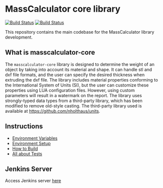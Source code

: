 # MassCalculator core library

[![Build Status](https://jenkins.mergimhalimi.com/buildStatus/icon?job=masscalculator-core%2Fmaster)](https://jenkins.mergimhalimi.com/job/masscalculator-core/job/master/)
[![Build Status](https://github.com/MassCalculator/masscalculator-core/workflows/CMake/badge.svg)](https://github.com/MassCalculator/masscalculator-core/actions)

This repository contains the main codebase for the MassCalculator library development.

## What is masscalculator-core

The `masscalculator-core` library is designed to determine the weight of an object by taking into account its material and shape. It can handle stl and dxf file formats, and the user can specify the desired thickness when extruding the dxf file. The library includes material properties conforming to the International System of Units (SI), but the user can customize these properties using LUA configuration files. However, using custom parameters will result in a watermark on the report. The library uses strongly-typed data types from a third-party library, which has been modified to remove old-style casting. The third-party library used is available at <https://github.com/nholthaus/units>.

## Instructions

- [Environment Variables](docs/ENVIRONMENT.md)
- [Environment Setup](docs/SETUP.md)
- [How to Build](docs/BUILD.md)
- [All about Tests](docs/TESTS.md)

## Jenkins Server

Access Jenkins server [here](https://jenkins.mergimhalimi.com/job/masscalculator-core/)
